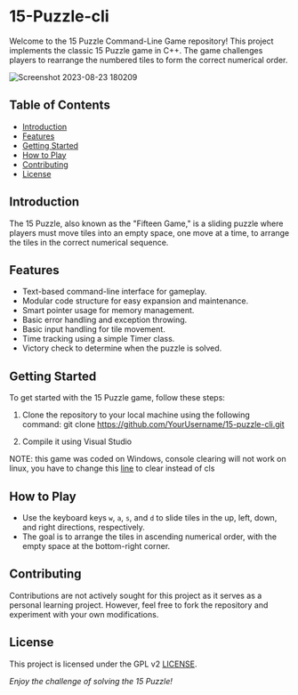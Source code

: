# 15-Puzzle-cli

Welcome to the 15 Puzzle Command-Line Game repository! This project implements the classic 15 Puzzle game in C++. The game challenges players to rearrange the numbered tiles to form the correct numerical order.

![Screenshot 2023-08-23 180209](https://github.com/Edveika/15-Puzzle-cli/assets/113787144/63da464a-ab7b-48bd-af40-98a52c604dfa)

## Table of Contents
- [Introduction](#introduction)
- [Features](#features)
- [Getting Started](#getting-started)
- [How to Play](#how-to-play)
- [Contributing](#contributing)
- [License](#license)

## Introduction

The 15 Puzzle, also known as the "Fifteen Game," is a sliding puzzle where players must move tiles into an empty space, one move at a time, to arrange the tiles in the correct numerical sequence.

## Features

- Text-based command-line interface for gameplay.
- Modular code structure for easy expansion and maintenance.
- Smart pointer usage for memory management.
- Basic error handling and exception throwing.
- Basic input handling for tile movement.
- Time tracking using a simple Timer class.
- Victory check to determine when the puzzle is solved.

## Getting Started

To get started with the 15 Puzzle game, follow these steps:

1. Clone the repository to your local machine using the following command:
git clone https://github.com/YourUsername/15-puzzle-cli.git

2. Compile it using Visual Studio

NOTE: this game was coded on Windows, console clearing will not work on linux, you have to change this [line](https://github.com/Edveika/15-Puzzle-cli/blob/f4f08b4a525bd3acef7d3a1049fb8c5eebc60f39/15%20Puzzle-cli/Src/Game/Game.cpp#L38C2-L38C16) to clear instead of cls

## How to Play

- Use the keyboard keys `w`, `a`, `s`, and `d` to slide tiles in the up, left, down, and right directions, respectively.
- The goal is to arrange the tiles in ascending numerical order, with the empty space at the bottom-right corner.

## Contributing

Contributions are not actively sought for this project as it serves as a personal learning project. However, feel free to fork the repository and experiment with your own modifications.

## License

This project is licensed under the GPL v2 [LICENSE](LICENSE).

_Enjoy the challenge of solving the 15 Puzzle!_
